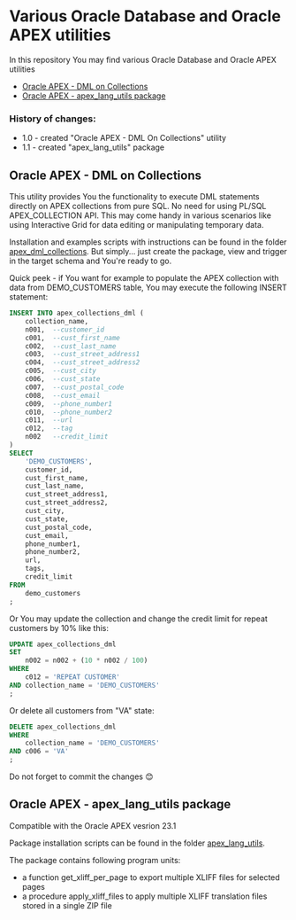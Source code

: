 # Various Oracle Database and Oracle APEX utilities
In this repository You may find various Oracle Database and Oracle APEX utilities

- [Oracle APEX - DML on Collections ](#oracle-apex-dml-on-collections)
- [Oracle APEX - apex_lang_utils package ](#oracle-apex---apex_lang_utils-package)

### History of changes:
- 1.0 - created "Oracle APEX - DML On Collections" utility
- 1.1 - created "apex_lang_utils" package

## Oracle APEX - DML on Collections
This utility provides You the functionality to execute DML statements directly on APEX collections from pure SQL. No need for using PL/SQL APEX_COLLECTION API. This may come handy in various scenarios like using Interactive Grid for data editing or manipulating temporary data.

Installation and examples scripts with instructions can be found in the folder [apex_dml_collections](https://github.com/zorantica/db_apex_utils/tree/main/apex_dml_collections). But simply... just create the package, view and trigger in the target schema and You're ready to go.

Quick peek - if You want for example to populate the APEX collection with data from DEMO_CUSTOMERS table, You may execute the following INSERT statement:

```sql
INSERT INTO apex_collections_dml (
    collection_name, 
    n001,  --customer_id 
    c001,  --cust_first_name 
    c002,  --cust_last_name 
    c003,  --cust_street_address1 
    c004,  --cust_street_address2 
    c005,  --cust_city 
    c006,  --cust_state
    c007,  --cust_postal_code
    c008,  --cust_email
    c009,  --phone_number1
    c010,  --phone_number2
    c011,  --url
    c012,  --tag
    n002   --credit_limit
)
SELECT
    'DEMO_CUSTOMERS',
    customer_id, 
    cust_first_name, 
    cust_last_name, 
    cust_street_address1, 
    cust_street_address2, 
    cust_city, 
    cust_state, 
    cust_postal_code, 
    cust_email, 
    phone_number1, 
    phone_number2, 
    url, 
    tags,
    credit_limit
FROM 
    demo_customers 
;
```

Or You may update the collection and change the credit limit for repeat customers by 10% like this:

```sql
UPDATE apex_collections_dml
SET 
    n002 = n002 + (10 * n002 / 100)
WHERE
    c012 = 'REPEAT CUSTOMER'
AND collection_name = 'DEMO_CUSTOMERS'
;
```

Or delete all customers from "VA" state:

```sql
DELETE apex_collections_dml
WHERE 
    collection_name = 'DEMO_CUSTOMERS'
AND c006 = 'VA'
;
```

Do not forget to commit the changes :blush:

## Oracle APEX - apex_lang_utils package

Compatible with the Oracle APEX vesrion 23.1 

Package installation scripts can be found in the folder [apex_lang_utils](https://github.com/zorantica/db_apex_utils/tree/main/apex_lang_utils).

The package contains following program units:
- a function get_xliff_per_page to export multiple XLIFF files for selected pages 
- a procedure apply_xliff_files to apply multiple XLIFF translation files stored in a single ZIP file